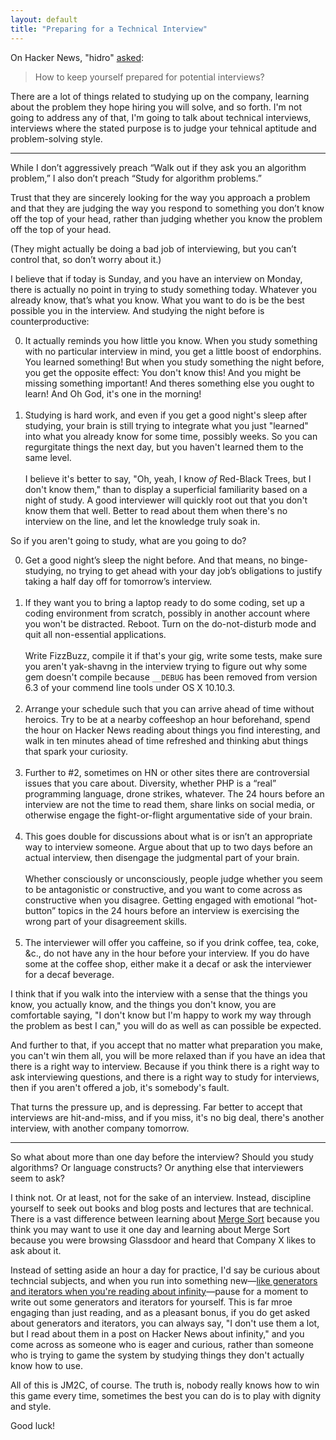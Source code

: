 ```yaml
---
layout: default
title: "Preparing for a Technical Interview"
---
```


On Hacker News, "hidro" [asked](https://news.ycombinator.com/item?id=9441500):

> How to keep yourself prepared for potential interviews?

There are a lot of things related to studying up on the company, learning about the problem they hope hiring you will solve, and so forth. I'm not going to address any of that, I'm going to talk about technical interviews, interviews where the stated purpose is to judge your tehnical aptitude and problem-solving style.

---

While I don’t aggressively preach “Walk out if they ask you an algorithm problem,” I also don’t preach “Study for algorithm problems.”

Trust that they are sincerely looking for the way you approach a problem and that they are judging the way you respond to something you don’t know off the top of your head, rather than judging whether you know the problem off the top of your head.

(They might actually be doing a bad job of interviewing, but you can’t control that, so don’t worry about it.)

I believe that if today is Sunday, and you have an interview on Monday, there is actually no point in trying to study something today. Whatever you already know, that’s what you know. What you want to do is be the best possible you in the interview. And studying the night before is counterproductive:

0. It actually reminds you how little you know. When you study something with no particular interview in mind, you get a little boost of endorphins. You learned something! But when you study something the night before, you get the opposite effect: You don't know this! And you might be missing something important! And theres something else you ought to learn! And Oh God, it's one in the morning!<br/><br/>
0. Studying is hard work, and even if you get a good night's sleep after studying, your brain is still trying to integrate what you just "learned" into what you already know for some time, possibly weeks. So you can regurgitate things the next day, but you haven't learned them to the same level.<br/><br/>I believe it's better to say, "Oh, yeah, I know *of* Red-Black Trees, but I don't know them," than to display a superficial familiarity based on a night of study. A good interviewer will quickly root out that you don't know them that well. Better to read about them when there's no interview on the line, and let the knowledge truly soak in.

So if you aren't going to study, what are you going to do?

0. Get a good night’s sleep the night before. And that means, no binge-studying, no trying to get ahead with your day job’s obligations to justify taking a half day off for tomorrow’s interview.<br/><br/>
0. If they want you to bring a laptop ready to do some coding, set up a coding environment from scratch, possibly in another account where you won't be distracted. Reboot. Turn on the do-not-disturb mode and quit all non-essential applications.<br/><br/>Write FizzBuzz, compile it if that's your gig, write some tests, make sure you aren't yak-shavng in the interview trying to figure out why some gem doesn't compile because `__DEBUG` has been removed from version 6.3 of your commend line tools under OS X 10.10.3.<br/><br/>
0. Arrange your schedule such that you can arrive ahead of time without heroics. Try to be at a nearby coffeeshop an hour beforehand, spend the hour on Hacker News reading about things you find interesting, and walk in ten minutes ahead of time refreshed and thinking abut things that spark your curiosity.<br/><br/>
0. Further to #2, sometimes on HN or other sites there are controversial issues that you care about. Diversity, whether PHP is a “real” programming language, drone strikes, whatever. The 24 hours before an interview are not the time to read them, share links on social media, or otherwise engage the fight-or-flight argumentative side of your brain.<br/><br/>
0. This goes double for discussions about what is or isn’t an appropriate way to interview someone. Argue about that up to two days before an actual interview, then disengage the judgmental part of your brain.<br/><br/>Whether consciously or unconsciously, people judge whether you seem to be antagonistic or constructive, and you want to come across as constructive when you disagree. Getting engaged with emotional “hot-button” topics in the 24 hours before an interview is exercising the wrong part of your disagreement skills.<br/><br/>
0. The interviewer will offer you caffeine, so if you drink coffee, tea, coke, &c., do not have any in the hour before your interview. If you do have some at the coffee shop, either make it a decaf or ask the interviewer for a decaf beverage.

I think that if you walk into the interview with a sense that the things you know, you actually know, and the things you don't know, you are comfortable saying, "I don't know but I'm happy to work my way through the problem as best I can," you will do as well as can possible be expected.

And further to that, if you accept that no matter what preparation you make, you can't win them all, you will be more relaxed than if you have an idea that there is a right way to interview. Because if you think there is a right way to ask interviewing questions, and there is a right way to study for interviews, then if you aren't offered a job, it's somebody's fault.

That turns the pressure up, and is depressing. Far better to accept that interviews are hit-and-miss, and if you miss, it's no big deal, there's another interview, with another company tomorrow.

---

So what about more than one day before the interview? Should you study algorithms? Or language constructs? Or anything else that interviewers seem to ask?

I think not. Or at least, not for the sake of an interview. Instead, discipline yourself to seek out books and blog posts and lectures that are technical. There is a vast difference between learning about [Merge Sort](https://gist.github.com/raganwald/0cabc0f8024e8f78ec69) because you think you may want to use it one day and learning about Merge Sort because you were browsing Glassdoor and heard that Company X likes to ask about it.

Instead of setting aside an hour a day for practice, I'd say be curious about techncial subjects, and when you run into something new—[like generators and iterators when you're reading about infinity](http://raganwald.com/2015/04/24/hilberts-school.html)—pause for a moment to write out some generators and iterators for yourself. This is far mroe engaging than just reading, and as a pleasant bonus, if you do get asked about generators and iterators, you can always say, "I don't use them a lot, but I read about them in a post on Hacker News about infinity," and you come across as someone who is eager and curious, rather than someone who is trying to game the system by studying things they don't actually know how to use.

All of this is JM2C, of course. The truth is, nobody really knows how to win this game every time, sometimes the best you can do is to play with dignity and style.

Good luck!